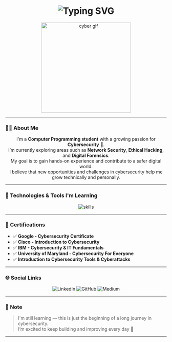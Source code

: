 <!-- GitHub Profile README - Enes Yavuzarslan -->

<h1 align="center">
  <img src="https://readme-typing-svg.demolab.com?font=Fira+Code&weight=600&size=24&pause=1000&color=00FFD9&center=true&vCenter=true&width=600&lines=Hi+I'm+Enes+Yavuzarslan;Cybersecurity+Learner+%7C+Dev+%7C+Student" alt="Typing SVG" />
</h1>

<p align="center">
  <img src="https://media.giphy.com/media/qgQUggAC3Pfv687qPC/giphy.gif" width="280" style="pointer-events: none;" alt="cyber gif" />
</p>

---

### 👨‍💻 About Me

<p align="center">
  I'm a <b>Computer Programming student</b> with a growing passion for <b>Cybersecurity</b> 🔐.<br>
  I’m currently exploring areas such as <b>Network Security</b>, <b>Ethical Hacking</b>, and <b>Digital Forensics</b>.<br>
  My goal is to gain hands-on experience and contribute to a safer digital world.<br>
  I believe that new opportunities and challenges in cybersecurity help me grow technically and personally.
</p>

---

### 🧠 Technologies & Tools I'm Learning

<p align="center">
  <img src="https://skillicons.dev/icons?i=html,css,js,python,php,c,cpp,cs" alt="skills" />
</p>

---

### 📜 Certifications

- ✅ **Google - Cybersecurity Certificate**
- ✅ **Cisco - Introduction to Cybersecurity**
- ✅ **IBM - Cybersecurity & IT Fundamentals**
- ✅ **University of Maryland - Cybersecurity For Everyone**
- ✅ **Introduction to Cybersecurity Tools & Cyberattacks**

---

### 🌐 Social Links

<p align="center" style="pointer-events: none;">
  <img src="https://img.shields.io/badge/LinkedIn-0A66C2?style=for-the-badge&logo=linkedin&logoColor=white" alt="LinkedIn" />
  <img src="https://img.shields.io/badge/GitHub-171515?style=for-the-badge&logo=github&logoColor=white" alt="GitHub" />
  <img src="https://img.shields.io/badge/Medium-12100E?style=for-the-badge&logo=medium&logoColor=white" alt="Medium" />
</p>

---

### 📌 Note

> I'm still learning — this is just the beginning of a long journey in cybersecurity.  
> I’m excited to keep building and improving every day 🚀

---
